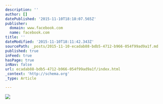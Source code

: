 ```yaml
---
description: ''
author: []
datePublished: '2015-11-10T18:18:07.565Z'
publisher:
  domain: www.facebook.com
  name: facebook.com
title: ''
dateModified: '2015-11-10T18:11:42.343Z'
sourcePath: _posts/2015-11-10-ecadab88-bdb5-4712-b966-054f99ad9a1f.md
published: true
inFeed: true
hasPage: true
inNav: false
url: ecadab88-bdb5-4712-b966-054f99ad9a1f/index.html
_context: 'http://schema.org'
_type: Article

---
```

![](https://scontent.fsnc1-1.fna.fbcdn.net/hphotos-ash2/t31.0-8/10478382_1463342013908990_2916251843940937449_o.jpg)